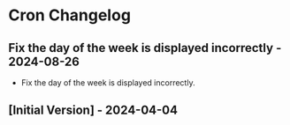 # Cron Changelog

## Fix the day of the week is displayed incorrectly - 2024-08-26

- Fix the day of the week is displayed incorrectly.

## [Initial Version] - 2024-04-04
